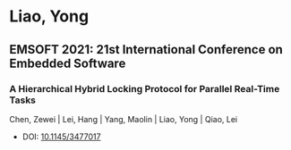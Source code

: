 # Liao, Yong

## EMSOFT 2021: 21st International Conference on Embedded Software

### A Hierarchical Hybrid Locking Protocol for Parallel Real-Time Tasks
Chen, Zewei | Lei, Hang | Yang, Maolin | Liao, Yong | Qiao, Lei
* DOI: [10.1145/3477017](https://doi.org/10.1145/3477017)


